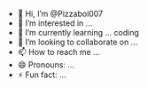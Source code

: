 - 👋 Hi, I’m @Pizzaboi007
- 👀 I’m interested in ...
- 🌱 I’m currently learning ... coding 
- 💞️ I’m looking to collaborate on ...
- 📫 How to reach me ...
- 😄 Pronouns: ...
- ⚡ Fun fact: ...

<!---
Pizzaboi007/Pizzaboi007 is a ✨ special ✨ repository because its `README.md` (this file) appears on your GitHub profile.
You can click the Preview link to take a look at your changes.
--->
